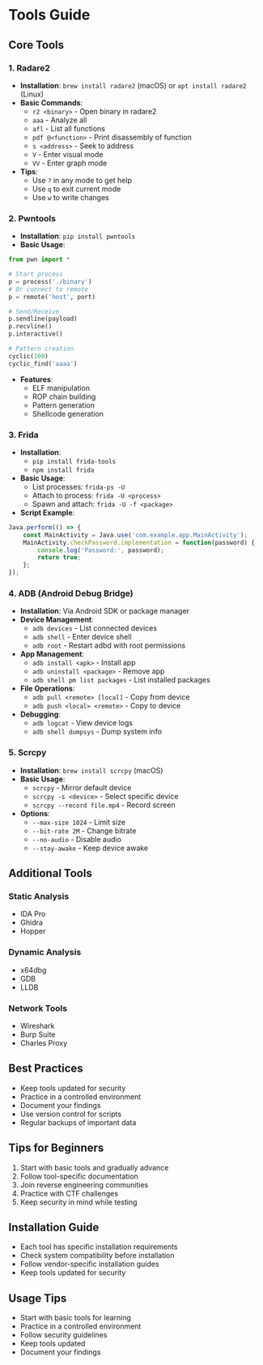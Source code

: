 # Tools Guide

## Core Tools

### 1. Radare2
- **Installation**: `brew install radare2` (macOS) or `apt install radare2` (Linux)
- **Basic Commands**:
  - `r2 <binary>` - Open binary in radare2
  - `aaa` - Analyze all
  - `afl` - List all functions
  - `pdf @<function>` - Print disassembly of function
  - `s <address>` - Seek to address
  - `V` - Enter visual mode
  - `VV` - Enter graph mode
- **Tips**:
  - Use `?` in any mode to get help
  - Use `q` to exit current mode
  - Use `w` to write changes

### 2. Pwntools
- **Installation**: `pip install pwntools`
- **Basic Usage**:
```python
from pwn import *

# Start process
p = process('./binary')
# Or connect to remote
p = remote('host', port)

# Send/Receive
p.sendline(payload)
p.recvline()
p.interactive()

# Pattern creation
cyclic(100)
cyclic_find('aaaa')
```
- **Features**:
  - ELF manipulation
  - ROP chain building
  - Pattern generation
  - Shellcode generation

### 3. Frida
- **Installation**: 
  - `pip install frida-tools`
  - `npm install frida`
- **Basic Usage**:
  - List processes: `frida-ps -U`
  - Attach to process: `frida -U <process>`
  - Spawn and attach: `frida -U -f <package>`
- **Script Example**:
```javascript
Java.perform(() => {
    const MainActivity = Java.use('com.example.app.MainActivity');
    MainActivity.checkPassword.implementation = function(password) {
        console.log('Password:', password);
        return true;
    };
});
```

### 4. ADB (Android Debug Bridge)
- **Installation**: Via Android SDK or package manager
- **Device Management**:
  - `adb devices` - List connected devices
  - `adb shell` - Enter device shell
  - `adb root` - Restart adbd with root permissions
- **App Management**:
  - `adb install <apk>` - Install app
  - `adb uninstall <package>` - Remove app
  - `adb shell pm list packages` - List installed packages
- **File Operations**:
  - `adb pull <remote> [local]` - Copy from device
  - `adb push <local> <remote>` - Copy to device
- **Debugging**:
  - `adb logcat` - View device logs
  - `adb shell dumpsys` - Dump system info

### 5. Scrcpy
- **Installation**: `brew install scrcpy` (macOS)
- **Basic Usage**:
  - `scrcpy` - Mirror default device
  - `scrcpy -s <device>` - Select specific device
  - `scrcpy --record file.mp4` - Record screen
- **Options**:
  - `--max-size 1024` - Limit size
  - `--bit-rate 2M` - Change bitrate
  - `--no-audio` - Disable audio
  - `--stay-awake` - Keep device awake

## Additional Tools

### Static Analysis
- IDA Pro
- Ghidra
- Hopper

### Dynamic Analysis
- x64dbg
- GDB
- LLDB

### Network Tools
- Wireshark
- Burp Suite
- Charles Proxy

## Best Practices
- Keep tools updated for security
- Practice in a controlled environment
- Document your findings
- Use version control for scripts
- Regular backups of important data

## Tips for Beginners
1. Start with basic tools and gradually advance
2. Follow tool-specific documentation
3. Join reverse engineering communities
4. Practice with CTF challenges
5. Keep security in mind while testing

## Installation Guide
- Each tool has specific installation requirements
- Check system compatibility before installation
- Follow vendor-specific installation guides
- Keep tools updated for security

## Usage Tips
- Start with basic tools for learning
- Practice in a controlled environment
- Follow security guidelines
- Keep tools updated
- Document your findings 